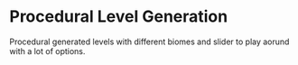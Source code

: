 # Procedural Level Generation
Procedural generated levels with different biomes and slider to play aorund with a lot of options.
